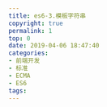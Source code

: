 ```yaml
---
title: es6-3.模板字符串
copyright: true
permalink: 1
top: 0
date: 2019-04-06 18:47:40
categories:
- 前端开发
- 标准
- ECMA
- ES6
tags:
---
```

